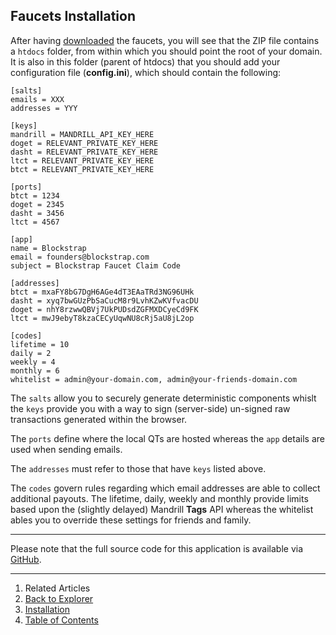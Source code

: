 ## Faucets Installation

After having [downloaded](../../../downloads/) the faucets, you will see that the ZIP file contains a `htdocs` folder, from within which you should point the root of your domain. It is also in this folder (parent of htdocs) that you should add your configuration file (__config.ini__), which should contain the following:

<!--pre-html-->
```
[salts]
emails = XXX
addresses = YYY

[keys]
mandrill = MANDRILL_API_KEY_HERE
doget = RELEVANT_PRIVATE_KEY_HERE
dasht = RELEVANT_PRIVATE_KEY_HERE
ltct = RELEVANT_PRIVATE_KEY_HERE
btct = RELEVANT_PRIVATE_KEY_HERE

[ports]
btct = 1234
doget = 2345
dasht = 3456
ltct = 4567

[app]
name = Blockstrap
email = founders@blockstrap.com
subject = Blockstrap Faucet Claim Code

[addresses]
btct = mxaFY8bG7DgH6AGe4dT3EAaTRd3NG96UHk
dasht = xyq7bwGUzPbSaCucM8r9LvhKZwKVfvacDU
doget = nhY8rzwwQBVj7UkPUDsdZGFMXDCyeCd9FK
ltct = mwJ9ebyT8kzaCECyUqwNU8cRj5aU8jL2op

[codes]
lifetime = 10
daily = 2
weekly = 4
monthly = 6
whitelist = admin@your-domain.com, admin@your-friends-domain.com
```

The `salts` allow you to securely generate deterministic components whislt the `keys` provide you with a way to sign (server-side) un-signed raw transactions generated within the browser.

The `ports` define where the local QTs are hosted whereas the `app` details are used when sending emails.

The `addresses` must refer to those that have `keys` listed above.

The `codes` govern rules regarding which email addresses are able to collect additional payouts. The lifetime, daily, weekly and monthly provide limits based upon the (slightly delayed) Mandrill __Tags__ API whereas the whitelist ables you to override these settings for friends and family.

-----

Please note that the full source code for this application is available via [GitHub](http://github.com/blockstrap/faucets).

---

1. Related Articles
2. [Back to Explorer](../../faucets/)
3. [Installation](../installation/)
4. [Table of Contents](../../../)
